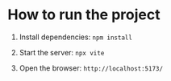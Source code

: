 # How to run the project

1. Install dependencies: `npm install`

2. Start the server: `npx vite`

3. Open the browser: `http://localhost:5173/`
